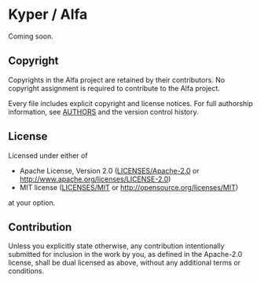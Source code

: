 <!---
SPDX-FileCopyrightText: © 2022 The Alfa Authors <https://github.com/kyper-io/alfa/blob/913e3afe4177a9846b55c7c28c3f43a304736656/AUTHORS>

SPDX-License-Identifier: Apache-2.0 OR MIT
-->

# Kyper / Alfa

Coming soon.

## Copyright

Copyrights in the Alfa project are retained by their contributors. No copyright
assignment is required to contribute to the Alfa project.

Every file includes explicit copyright and license notices. For full authorship
information, see [AUTHORS](AUTHORS) and the version control history.

## License

Licensed under either of

 * Apache License, Version 2.0
   ([LICENSES/Apache-2.0](LICENSES/Apache-2.0.txt) or http://www.apache.org/licenses/LICENSE-2.0)
 * MIT license
   ([LICENSES/MIT](LICENSES/MIT.txt) or http://opensource.org/licenses/MIT)

at your option.

## Contribution

Unless you explicitly state otherwise, any contribution intentionally submitted
for inclusion in the work by you, as defined in the Apache-2.0 license, shall be
dual licensed as above, without any additional terms or conditions.